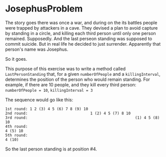 # JosephusProblem

The story goes there was once a war, and during on the its battles people were trapped by attackers in a cave. They devised a plan to avoid capture by standing in a circle, and killing each third person until only one person remained. Supposedly. And the last perseon standing was supposed to commit suicide. But in real life he decided to just surrender. Apparently that person's name was Josephus. 

So it goes.

This purpose of this exercise was to write a method called `LastPersonStanding` that, for a given `numberOfPeople` and a `killingInterval`, determines the position of the person who would remain standing. For example, if there are 10 people, and they kill every third person:
`numberOfPeople = 10`, `killingInterval = 3`
 
 The sequence would go like this:
 ```
 1st round: 1 2 (3) 4 5 (6) 7 8 (9) 10
 2nd round:                            1 (2) 4 5 (7) 8 10
 3rd round:                                                (1) 4 5 (8) 10
 4th round:                                                               4 (5) 10
 5th round:                                                                        4 (10)
 ```
 
So the last person standing is at position #4.
